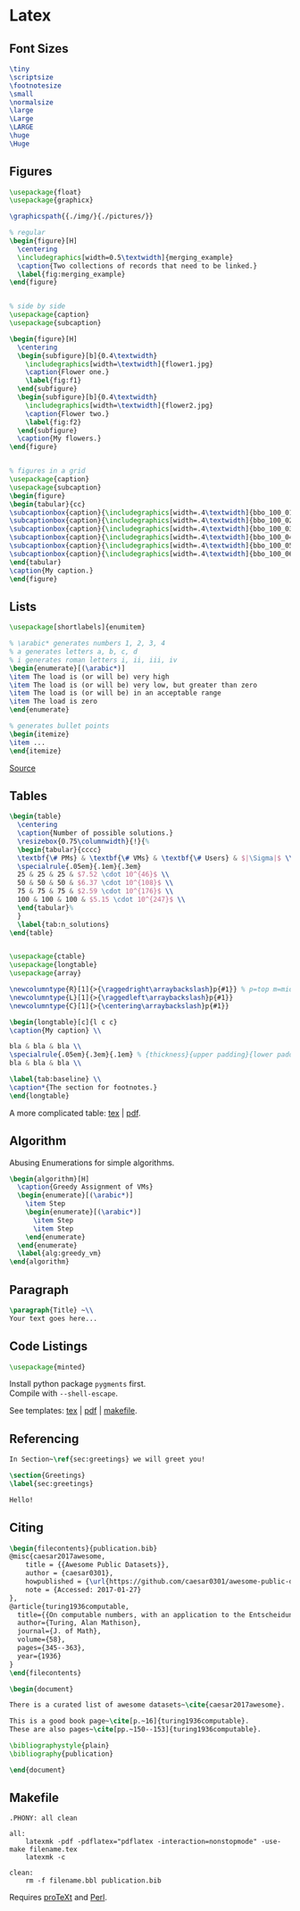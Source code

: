 
# Latex

## Font Sizes

```latex
\tiny
\scriptsize
\footnotesize
\small
\normalsize
\large
\Large
\LARGE
\huge
\Huge
```

## Figures

```latex
\usepackage{float}
\usepackage{graphicx}

\graphicspath{{./img/}{./pictures/}}

% regular
\begin{figure}[H]
  \centering
  \includegraphics[width=0.5\textwidth]{merging_example}
  \caption{Two collections of records that need to be linked.}
  \label{fig:merging_example}
\end{figure}


% side by side
\usepackage{caption}
\usepackage{subcaption}

\begin{figure}[H]
  \centering
  \begin{subfigure}[b]{0.4\textwidth}
    \includegraphics[width=\textwidth]{flower1.jpg}
    \caption{Flower one.}
    \label{fig:f1}
  \end{subfigure}
  \begin{subfigure}[b]{0.4\textwidth}
    \includegraphics[width=\textwidth]{flower2.jpg}
    \caption{Flower two.}
    \label{fig:f2}
  \end{subfigure}
  \caption{My flowers.}
\end{figure}


% figures in a grid
\usepackage{caption}
\usepackage{subcaption}
\begin{figure}
\begin{tabular}{cc}
\subcaptionbox{caption}{\includegraphics[width=.4\textwidth]{bbo_100_01}} &
\subcaptionbox{caption}{\includegraphics[width=.4\textwidth]{bbo_100_02}}\\
\subcaptionbox{caption}{\includegraphics[width=.4\textwidth]{bbo_100_03}} &
\subcaptionbox{caption}{\includegraphics[width=.4\textwidth]{bbo_100_04}}\\
\subcaptionbox{caption}{\includegraphics[width=.4\textwidth]{bbo_100_05}} &
\subcaptionbox{caption}{\includegraphics[width=.4\textwidth]{bbo_100_06}}
\end{tabular}
\caption{My caption.}
\end{figure}
```

## Lists

```latex
\usepackage[shortlabels]{enumitem}

% \arabic* generates numbers 1, 2, 3, 4
% a generates letters a, b, c, d
% i generates roman letters i, ii, iii, iv
\begin{enumerate}[(\arabic*)]
\item The load is (or will be) very high
\item The load is (or will be) very low, but greater than zero
\item The load is (or will be) in an acceptable range
\item The load is zero
\end{enumerate}

% generates bullet points
\begin{itemize}
\item ...
\end{itemize}

```
[Source](https://en.wikibooks.org/wiki/LaTeX/List_Structures#Easylist_package)

## Tables
```latex
\begin{table}
  \centering
  \caption{Number of possible solutions.}
  \resizebox{0.75\columnwidth}{!}{%
  \begin{tabular}{cccc}
  \textbf{\# PMs} & \textbf{\# VMs} & \textbf{\# Users} & $|\Sigma|$ \\
  \specialrule{.05em}{.1em}{.3em} 
  25 & 25 & 25 & $7.52 \cdot 10^{46}$ \\
  50 & 50 & 50 & $6.37 \cdot 10^{108}$ \\
  75 & 75 & 75 & $2.59 \cdot 10^{176}$ \\
  100 & 100 & 100 & $5.15 \cdot 10^{247}$ \\
  \end{tabular}%
  }
  \label{tab:n_solutions}
\end{table}


\usepackage{ctable}
\usepackage{longtable}
\usepackage{array}

\newcolumntype{R}[1]{>{\raggedright\arraybackslash}p{#1}} % p=top m=middle b=bottom alignment
\newcolumntype{L}[1]{>{\raggedleft\arraybackslash}p{#1}}
\newcolumntype{C}[1]{>{\centering\arraybackslash}p{#1}}

\begin{longtable}[c]{l c c}
\caption{My caption} \\

bla & bla & bla \\
\specialrule{.05em}{.3em}{.1em} % {thickness}{upper padding}{lower padding}
bla & bla & bla \\

\label{tab:baseline} \\
\caption*{The section for footnotes.}
\end{longtable}
```

A more complicated table: [tex](https://github.com/r0f1/latexhelp/blob/master/templates/table1.tex) | [pdf](https://github.com/r0f1/latexhelp/blob/master/templates/table1.pdf). 

## Algorithm
Abusing Enumerations for simple algorithms.
```latex
\begin{algorithm}[H]
  \caption{Greedy Assignment of VMs}
  \begin{enumerate}[(\arabic*)]
    \item Step 
    \begin{enumerate}[(\arabic*)]
      \item Step
      \item Step
    \end{enumerate}
  \end{enumerate}
  \label{alg:greedy_vm}
\end{algorithm}
```

## Paragraph
```latex
\paragraph{Title} ~\\
Your text goes here...
```

## Code Listings
```latex
\usepackage{minted}
```
Install python package `pygments` first.  
Compile with `--shell-escape`.

See templates: [tex](https://github.com/r0f1/latexhelp/blob/master/templates/code_highlighting.tex) | [pdf](https://github.com/r0f1/latexhelp/blob/master/templates/code_highlighting.pdf) | [makefile](https://github.com/r0f1/latexhelp/blob/master/templates/makefile).

## Referencing

```latex
In Section~\ref{sec:greetings} we will greet you!

\section{Greetings}
\label{sec:greetings}

Hello!
```

## Citing
 
```latex
\begin{filecontents}{publication.bib}
@misc{caesar2017awesome,
	title = {{Awesome Public Datasets}},
	author = {caesar0301},
	howpublished = {\url{https://github.com/caesar0301/awesome-public-datasets}},
	note = {Accessed: 2017-01-27}
},
@article{turing1936computable,
  title={{On computable numbers, with an application to the Entscheidungsproblem}},
  author={Turing, Alan Mathison},
  journal={J. of Math},
  volume={58},
  pages={345--363},
  year={1936}
}
\end{filecontents}

\begin{document}

There is a curated list of awesome datasets~\cite{caesar2017awesome}.

This is a good book page~\cite[p.~16]{turing1936computable}. 
These are also pages~\cite[pp.~150--153]{turing1936computable}.

\bibliographystyle{plain}
\bibliography{publication}

\end{document}
```

## Makefile

```make
.PHONY: all clean

all:
	latexmk -pdf -pdflatex="pdflatex -interaction=nonstopmode" -use-make filename.tex
	latexmk -c

clean:
	rm -f filename.bbl publication.bib
```
Requires [proTeXt](https://www.tug.org/protext/) and [Perl](https://www.activestate.com/activeperl/downloads).
